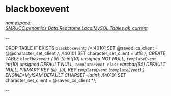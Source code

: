 ﻿# blackboxevent
_namespace: [SMRUCC.genomics.Data.Reactome.LocalMySQL.Tables.gk_current](./index.md)_

--
 
 DROP TABLE IF EXISTS `blackboxevent`;
 /*!40101 SET @saved_cs_client = @@character_set_client */;
 /*!40101 SET character_set_client = utf8 */;
 CREATE TABLE `blackboxevent` (
 `DB_ID` int(10) unsigned NOT NULL,
 `templateEvent` int(10) unsigned DEFAULT NULL,
 `templateEvent_class` varchar(64) DEFAULT NULL,
 PRIMARY KEY (`DB_ID`),
 KEY `templateEvent` (`templateEvent`)
 ) ENGINE=MyISAM DEFAULT CHARSET=latin1;
 /*!40101 SET character_set_client = @saved_cs_client */;
 
 --





